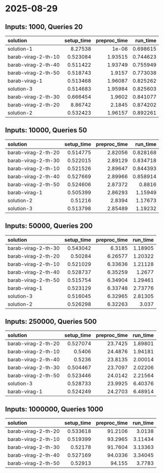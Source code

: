 # 2025-08-29

## Inputs: 1000, Queries 20

| solution            |   setup_time |   preproc_time |   run_time |
|:--------------------|-------------:|---------------:|-----------:|
| solution-1          |     8.27538  |        1e-06   |   0.698615 |
| barab-virag-2-th-10 |     0.523084 |        1.93515 |   0.744623 |
| barab-virag-2-th-40 |     0.511422 |        1.93749 |   0.755949 |
| barab-virag-2-th-50 |     0.518743 |        1.9157  |   0.773038 |
| barab-virag-1       |     0.513468 |        1.96087 |   0.825262 |
| solution-3          |     0.514683 |        1.95984 |   0.825603 |
| barab-virag-2-th-30 |     0.666454 |        1.9602  |   0.841077 |
| barab-virag-2-th-20 |     8.86742  |        2.1845  |   0.874202 |
| solution-2          |     0.532423 |        1.96157 |   0.892261 |

## Inputs: 10000, Queries 50

| solution            |   setup_time |   preproc_time |   run_time |
|:--------------------|-------------:|---------------:|-----------:|
| barab-virag-2-th-20 |     0.514775 |        2.82056 |   0.828168 |
| barab-virag-2-th-30 |     0.522015 |        2.89129 |   0.834718 |
| barab-virag-2-th-10 |     0.521526 |        2.89647 |   0.844393 |
| barab-virag-2-th-40 |     0.527669 |        2.89966 |   0.858914 |
| barab-virag-2-th-50 |     0.524606 |        2.87372 |   0.8816   |
| barab-virag-1       |     0.505399 |        2.86293 |   1.15949  |
| solution-2          |     0.51216  |        2.8394  |   1.17673  |
| solution-3          |     0.513798 |        2.85489 |   1.19232  |

## Inputs: 50000, Queries 200

| solution            |   setup_time |   preproc_time |   run_time |
|:--------------------|-------------:|---------------:|-----------:|
| barab-virag-2-th-30 |     0.543042 |        6.3185  |    1.18905 |
| barab-virag-2-th-20 |     0.50284  |        6.26577 |    1.20322 |
| barab-virag-2-th-10 |     0.521029 |        6.33636 |    1.21128 |
| barab-virag-2-th-40 |     0.528737 |        6.35259 |    1.2677  |
| barab-virag-2-th-50 |     0.515754 |        6.34904 |    1.29461 |
| barab-virag-1       |     0.523129 |        6.33748 |    2.73776 |
| solution-3          |     0.516045 |        6.32965 |    2.81305 |
| solution-2          |     0.526298 |        6.32263 |    3.037   |

## Inputs: 250000, Queries 500

| solution            |   setup_time |   preproc_time |   run_time |
|:--------------------|-------------:|---------------:|-----------:|
| barab-virag-2-th-20 |     0.527074 |        23.7425 |    1.89801 |
| barab-virag-2-th-10 |     0.5406   |        24.4876 |    1.94181 |
| barab-virag-2-th-40 |     0.5236   |        23.8135 |    2.00014 |
| barab-virag-2-th-30 |     0.504467 |        23.7097 |    2.02206 |
| barab-virag-2-th-50 |     0.523446 |        24.0142 |    2.21564 |
| solution-3          |     0.528733 |        23.9925 |    6.40376 |
| barab-virag-1       |     0.524249 |        24.2703 |    6.48914 |

## Inputs: 1000000, Queries 1000

| solution            |   setup_time |   preproc_time |   run_time |
|:--------------------|-------------:|---------------:|-----------:|
| barab-virag-2-th-20 |     0.533618 |        91.2106 |    3.0138  |
| barab-virag-2-th-10 |     0.519399 |        93.2965 |    3.11434 |
| barab-virag-2-th-30 |     0.52178  |        91.7604 |    3.13363 |
| barab-virag-2-th-40 |     0.527169 |        94.0336 |    3.34045 |
| barab-virag-2-th-50 |     0.52913  |        94.155  |    3.7783  |